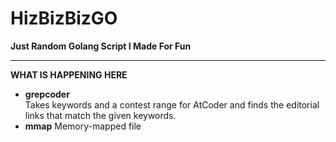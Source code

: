 # HizBizBizGO
**Just Random Golang Script I Made For Fun**

---
**WHAT IS HAPPENING HERE**
- **grepcoder**  
  Takes keywords and a contest range for AtCoder and finds the editorial links that match the given keywords.
- **mmap**
  Memory-mapped file
